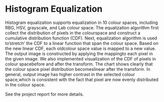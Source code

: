 # Histogram Equalization

Histogram  equalization  supports equalization  in 10  colour spaces,  including  RBG,  HSV,  grayscale, and Lab colour space.  The equalization algorithm first collect the distribution of pixels in the colourspace and construct a cumulative distribution function (CDF). Next, equalization algorithm is used to’stretch’ the CDF to a linear function that span the colour space.  Based on the new linear CDF, each oldcolour space value is mapped to a new value.  The output image is constructed by applying the mappingto each pixel in the given image.  We also implemented visualization of the CDF of pixels in colour spacebefore and after the transform.  The chart shows clearly that the colour space pixel distribution becomeslinear  after  the  transform.   In  general,  output  image  has  higher  contrast  in  the  selected  colour  space,which is consistent with the fact that pixel are now evenly distributed in the colour space.

See the project report for more details.